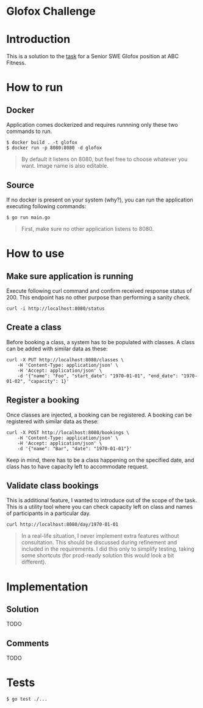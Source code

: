 Glofox Challenge
=

# Introduction

This is a solution to the [task](<Backend Task.pdf>) for a Senior SWE Glofox position at ABC Fitness.

# How to run

## Docker

Application comes dockerized and requires runnning only these two commands to run.

```shell
$ docker build . -t glofox
$ docker run -p 8080:8080 -d glofox
```

> By default it listens on 8080, but feel free to choose whatever you want. Image name is also editable.

## Source

If no docker is present on your system (why?), you can run the application executing following commands:

```shell
$ go run main.go
```

> First, make sure no other application listens to 8080.

# How to use

## Make sure application is running

Execute following curl command and confirm received response status of 200. This endpoint has no other purpose than performing a sanity check.

```shell
curl -i http://localhost:8080/status
```

## Create a class

Before booking a class, a system has to be populated with classes. A class can be added with similar data as these:

```shell
curl -X PUT http://localhost:8080/classes \
	-H 'Content-Type: application/json' \
	-H 'Accept: application/json' \
	-d '{"name": "Foo", "start_date": "1970-01-01", "end_date": "1970-01-02", "capacity": 1}'
```

## Register a booking

Once classes are injected, a booking can be registered. A booking can be registered with similar data as these:

```shell
curl -X POST http://localhost:8080/bookings \
	-H 'Content-Type: application/json' \
	-H 'Accept: application/json' \
	-d '{"name": "Bar", "date": "1970-01-01"}'
```

Keep in mind, there has to be a class happening on the specified date, and class has to have capacity left to accommodate request.

## Validate class bookings

This is additional feature, I wanted to introduce out of the scope of the task. This is a utility tool where you can check capacity left on class and names of participants in a particular day.

```shell
curl http://localhost:8080/day/1970-01-01
```

> In a real-life situation, I never implement extra features without consultation. This should be discussed during refinement and included in the requirements. I did this only to simplify testing, taking some shortcuts (for prod-ready solution this would look a bit different).

# Implementation

## Solution

TODO

## Comments

TODO

# Tests

```shell
$ go test ./...
```
